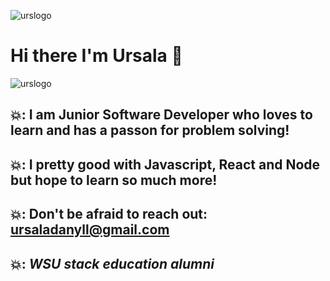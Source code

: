 ![urslogo](https://user-images.githubusercontent.com/68096907/123710052-12348000-d83c-11eb-95ed-f11d1fc7422b.png)
# Hi there I'm Ursala 👋

![urslogo](https://user-images.githubusercontent.com/68096907/123709299-d64ceb00-d83a-11eb-9323-adb02edcb7ad.png)


  
## 💥: I am Junior Software Developer who loves to learn and has a passon for problem solving! 

## 💥: I pretty good with Javascript, React and Node but hope to learn so much more!

## 💥: Don't be afraid to reach out: ursaladanyll@gmail.com

## 💥: *WSU stack education alumni*



 

<!--
**danyll39/danyll39** is a ✨ _special_ ✨ repository because its `README.md` (this file) appears on your GitHub profile.

Here are some ideas to get you started:

- 🔭 I’m currently working on ...
- 🌱 I’m currently learning ...
- 👯 I’m looking to collaborate on ...
- 🤔 I’m looking for help with ...
- 💬 Ask me about ...
- 📫 How to reach me: ...
- 😄 Pronouns: ...
- ⚡ Fun fact: ...
-->
